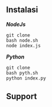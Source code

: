 ## Instalasi
***NodeJs***
```
git clone 
bash node.sh
node index.js
```

***Python***
```
git clone 
bash pyth.sh
python index.py
```

## Support
